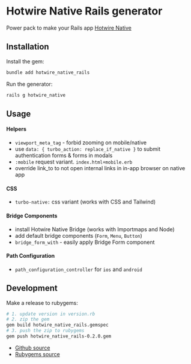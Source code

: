 # Hotwire Native Rails generator

Power pack to make your Rails app [Hotwire Native](https://native.hotwired.dev)

## Installation

Install the gem:

```sh
bundle add hotwire_native_rails
```

Run the generator:

```sh
rails g hotwire_native
```

## Usage

#### Helpers
- `viewport_meta_tag` - forbid zooming on mobile/native
- use `data: { turbo_action: replace_if_native }` to submit authentication forms & forms in modals
- `:mobile` request variant. `index.html+mobile.erb`
- override link_to to not open internal links in in-app browser on native app

#### CSS
- `turbo-native:` css variant (works with CSS and Tailwind)

#### Bridge Components
- install Hotwire Native Bridge (works with Importmaps and Node)
- add default bridge components (`Form`, `Menu`, `Button`)
- `bridge_form_with` - easily apply Bridge Form component

#### Path Configuration
- `path_configuration_controller` for `ios` and `android`

## Development

Make a release to rubygems:

```sh
# 1. update version in version.rb
# 2. zip the gem
gem build hotwire_native_rails.gemspec
# 3. push the zip to rubygems
gem push hotwire_native_rails-0.2.0.gem
```

- [Github source](https://github.com/yshmarov/hotwire_native_rails)
- [Rubygems source](https://rubygems.org/gems/hotwire_native_rails)

